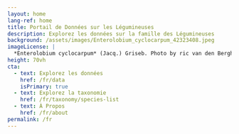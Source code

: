 ```yaml
---
layout: home
lang-ref: home
title: Portail de Données sur les Légumineuses
description: Explorez les données sur la famille des Légumineuses
background: /assets/images/Enterolobium_cyclocarpum_42323408.jpeg
imageLicense: |
  *Enterolobium cyclocarpum* (Jacq.) Griseb. Photo by ric van den Berghe via [iNaturalist](https://www.gbif.org/occurrence/2609325904)
height: 70vh
cta:
  - text: Explorez les données
    href: /fr/data
    isPrimary: true
  - text: Explorez la taxonomie
  	href: /fr/taxonomy/species-list
  - text: À Propos
    href: /fr/about
permalink: /fr
---
```





